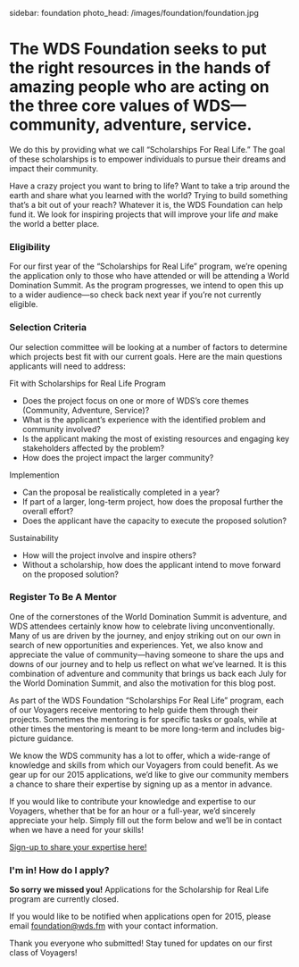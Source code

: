 sidebar: foundation
photo_head: /images/foundation/foundation.jpg

<a name="story"></a>

# The WDS Foundation seeks to put the right resources in the hands of amazing people who are acting on the three core values of WDS—community, adventure, service. 

We do this by providing what we call “Scholarships For Real Life.” The goal of these scholarships is to empower individuals to pursue their dreams and impact their community. 

Have a crazy project you want to bring to life? Want to take a trip around the earth and share what you learned with the world? Trying to build something that’s a bit out of your reach? Whatever it is, the WDS Foundation can help fund it. We look for inspiring projects that will improve your life *and* make the world a better place.

<a name="eligibility"></a>


<div class="line-canvas"></div>

### Eligibility

For our first year of the “Scholarships for Real Life” program, we’re opening the application only to those who have attended or will be attending a World Domination Summit. As the program progresses, we intend to open this up to a wider audience—so check back next year if you’re not currently eligible.

<a name="selection"></a>


<div class="line-canvas"></div>

### Selection Criteria

Our selection committee will be looking at a number of factors to determine which projects best fit with our current goals. Here are the main questions applicants will need to address:

<div class="foundation-criteria-fit foundation-criteria"></div>

<p class="color-blue">Fit with Scholarships for Real Life Program</p>


* Does the project focus on one or more of WDS’s core themes (Community, Adventure, Service)?
* What is the applicant’s experience with the identified problem and community involved?
* Is the applicant making the most of existing resources and engaging key stakeholders affected by the problem?
* How does the project impact the larger community?

<div class="foundation-criteria-implementation foundation-criteria"></div>

<p class="color-orange">Implemention</p>

* Can the proposal be realistically completed in a year?
* If part of a larger, long-term project, how does the proposal further the overall effort?
* Does the applicant have the capacity to execute the proposed solution?

<div class="foundation-criteria-sustainability foundation-criteria"></div>

<p class="color-green">Sustainability</p>

* How will the project involve and inspire others?
* Without a scholarship, how does the applicant intend to move forward on the proposed solution?

<div class="line-canvas"></div>

### Register To Be A Mentor

One of the cornerstones of the World Domination Summit is adventure, and WDS attendees certainly know how to celebrate living unconventionally. Many of us are driven by the journey, and enjoy striking out on our own in search of new opportunities and experiences. Yet, we also know and appreciate the value of community—having someone to share the ups and downs of our journey and to help us reflect on what we’ve learned. It is this combination of adventure and community that brings us back each July for the World Domination Summit, and also the motivation for this blog post.

As part of the WDS Foundation “Scholarships For Real Life” program, each of our Voyagers receive mentoring to help guide them through their projects. Sometimes the mentoring is for specific tasks or goals, while at other times the mentoring is meant to be more long-term and includes big-picture guidance. 

We know the WDS community has a lot to offer, which a wide-range of knowledge and skills from which our Voyagers from could benefit. As we gear up for our 2015 applications, we’d like to give our community members a chance to share their expertise by signing up as a mentor in advance.

If you would like to contribute your knowledge and expertise to our Voyagers, whether that be for an hour or a full-year, we’d sincerely appreciate your help. Simply fill out the form below and we’ll be in contact when we have a need for your skills!

<div id="wufoo-w12waw4d1nmlnum">
<a href="https://worlddominationsummit.wufoo.com/forms/w12waw4d1nmlnum">Sign-up to share your expertise here!</a>
</div>


<a name="how-to-apply"></a>

<div class="line-canvas"></div>

<div id="foundation-app-box" class="orange-box">
	<h3>I'm in! How do I apply?</h3>
	<p><strong>So sorry we missed you!</strong> Applications for the Scholarship for Real Life program are currently closed.</p>
	<p>If you would like to be notified when applications open for 2015, please email <a href="mailto:foundation@wds.fm">foundation@wds.fm</a> with your contact information.</p>
	<p>Thank you everyone who submitted! Stay tuned for updates on our first class of Voyagers!</p>
</div>

<script type="text/javascript">var zts2y6k0pg4k7g;(function(d, t) {
var s = d.createElement(t), options = {
'userName':'worlddominationsummit',
'formHash':'zts2y6k0pg4k7g',
'autoResize':true,
'height':'1964',
'async':true,
'host':'wufoo.com',
'header':'show',
'ssl':true};
s.src = ('https:' == d.location.protocol ? 'https://' : 'http://') + 'wufoo.com/scripts/embed/form.js';
s.onload = s.onreadystatechange = function() {
var rs = this.readyState; if (rs) if (rs != 'complete') if (rs != 'loaded') return;
try { zts2y6k0pg4k7g = new WufooForm();zts2y6k0pg4k7g.initialize(options);zts2y6k0pg4k7g.display(); } catch (e) {}};
var scr = d.getElementsByTagName(t)[0], par = scr.parentNode; par.insertBefore(s, scr);
})(document, 'script');</script>
